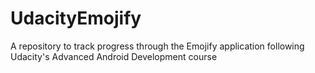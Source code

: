# UdacityEmojify
A repository to track progress through the Emojify application following Udacity's Advanced Android Development course
